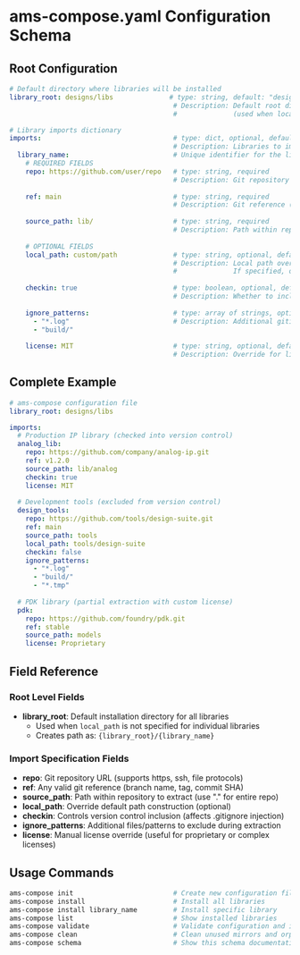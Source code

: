# ams-compose.yaml Configuration Schema

## Root Configuration

```yaml
# Default directory where libraries will be installed
library_root: designs/libs              # type: string, default: "designs/libs"
                                         # Description: Default root directory for imported libraries
                                         #              (used when local_path not specified)

# Library imports dictionary  
imports:                                 # type: dict, optional, default: {}
                                         # Description: Libraries to import
  library_name:                          # Unique identifier for the library
    # REQUIRED FIELDS
    repo: https://github.com/user/repo   # type: string, required
                                         # Description: Git repository URL
    
    ref: main                            # type: string, required  
                                         # Description: Git reference (branch, tag, or commit)
    
    source_path: lib/                    # type: string, required
                                         # Description: Path within repo to extract
    
    # OPTIONAL FIELDS
    local_path: custom/path              # type: string, optional, default: {library_root}/{library_name}
                                         # Description: Local path override (defaults to {library_root}/{import_key}).
                                         #              If specified, overrides library_root completely.
    
    checkin: true                        # type: boolean, optional, default: true
                                         # Description: Whether to include this library in version control
    
    ignore_patterns:                     # type: array of strings, optional, default: []
      - "*.log"                          # Description: Additional gitignore-style patterns to ignore during extraction
      - "build/"
    
    license: MIT                         # type: string, optional, default: auto-detected
                                         # Description: Override for library license (auto-detected if not specified)
```

## Complete Example

```yaml
# ams-compose configuration file
library_root: designs/libs

imports:
  # Production IP library (checked into version control)
  analog_lib:
    repo: https://github.com/company/analog-ip.git
    ref: v1.2.0
    source_path: lib/analog
    checkin: true
    license: MIT
    
  # Development tools (excluded from version control)  
  design_tools:
    repo: https://github.com/tools/design-suite.git
    ref: main
    source_path: tools
    local_path: tools/design-suite
    checkin: false
    ignore_patterns:
      - "*.log"
      - "build/"
      - "*.tmp"
    
  # PDK library (partial extraction with custom license)
  pdk:
    repo: https://github.com/foundry/pdk.git
    ref: stable
    source_path: models
    license: Proprietary
```

## Field Reference

### Root Level Fields
- **library_root**: Default installation directory for all libraries
  - Used when `local_path` is not specified for individual libraries
  - Creates path as: `{library_root}/{library_name}`

### Import Specification Fields  
- **repo**: Git repository URL (supports https, ssh, file protocols)
- **ref**: Any valid git reference (branch name, tag, commit SHA)
- **source_path**: Path within repository to extract (use "." for entire repo)
- **local_path**: Override default path construction (optional)
- **checkin**: Controls version control inclusion (affects .gitignore injection)
- **ignore_patterns**: Additional files/patterns to exclude during extraction
- **license**: Manual license override (useful for proprietary or complex licenses)

## Usage Commands
```bash
ams-compose init                         # Create new configuration file
ams-compose install                      # Install all libraries
ams-compose install library_name         # Install specific library
ams-compose list                         # Show installed libraries  
ams-compose validate                     # Validate configuration and installation
ams-compose clean                        # Clean unused mirrors and orphaned libraries
ams-compose schema                       # Show this schema documentation
```